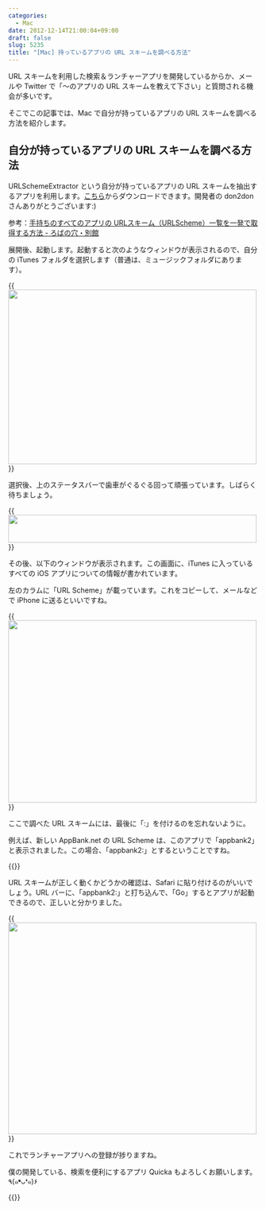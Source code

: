 ```yaml
---
categories:
  - Mac
date: 2012-12-14T21:00:04+09:00
draft: false
slug: 5235
title: "[Mac] 持っているアプリの URL スキームを調べる方法"
---
```


URL スキームを利用した検索＆ランチャーアプリを開発しているからか、メールや Twitter で「〜のアプリの URL スキームを教えて下さい」と質問される機会が多いです。

そこでこの記事では、Mac で自分が持っているアプリの URL スキームを調べる方法を紹介します。

## 自分が持っているアプリの URL スキームを調べる方法

URLSchemeExtractor という自分が持っているアプリの URL スキームを抽出するアプリを利用します。[こちら](https://www.dropbox.com/sh/ra4fpncl4aw1ny0/P4G6WpHJVO/materials)からダウンロードできます。開発者の don2don さんありがとうございます:)

参考：[手持ちのすべてのアプリの URLスキーム（URLScheme）一覧を一発で取得する方法 - ろばの穴・別館](http://d.hatena.ne.jp/don2don/20120315/1331812111)

展開後、起動します。起動すると次のようなウィンドウが表示されるので、自分の iTunes フォルダを選択します（普通は、ミュージックフォルダにあります）。

{{<img alt="" src="/images/2012/12/5235_1.png" width="500" height="351">}}

選択後、上のステータスバーで歯車がぐるぐる回って頑張っています。しばらく待ちましょう。

{{<img alt="" src="/images/2012/12/5235_2.png" width="500" height="56">}}

その後、以下のウィンドウが表示されます。この画面に、iTunes に入っているすべての iOS アプリについての情報が書かれています。

左のカラムに「URL Scheme」が載っています。これをコピーして、メールなどで iPhone に送るといいですね。

{{<img alt="" src="/images/2012/12/5235_3.png" width="500" height="367">}}

ここで調べた URL スキームには、最後に「:」を付けるのを忘れないように。

例えば、新しい AppBank.net の URL Scheme は、このアプリで「appbank2」と表示されました。この場合、「appbank2:」とするということですね。

{{<app id="534438314" title="新しい AppBank.net 1.0.3（無料）" src="http://a1384.phobos.apple.com/us/r1000/073/Purple/v4/8c/8c/62/8c8c6233-bccf-d8ba-16fd-3e5aff7210f3/mza_2766053830563077549.100x100-75.png">}}

URL スキームが正しく動くかどうかの確認は、Safari に貼り付けるのがいいでしょう。URL バーに、「appbank2:」と打ち込んで、「Go」するとアプリが起動できるので、正しいと分かりました。

{{<img alt="" src="/images/2012/12/5235_4.png" width="500" height="426">}}

これでランチャーアプリへの登録が捗りますね。

僕の開発している、検索を便利にするアプリ Quicka もよろしくお願いします。٩(๑❛ᴗ❛๑)۶

{{<app id="511606108" title="Quicka - Web検索を快適に 2.1.2（￥85）" src="http://a512.phobos.apple.com/us/r1000/091/Purple/v4/38/0b/a6/380ba6cd-0108-4a98-afd4-fb8ee8d406e1/mzl.kwnaeaul.100x100-75.png">}}
